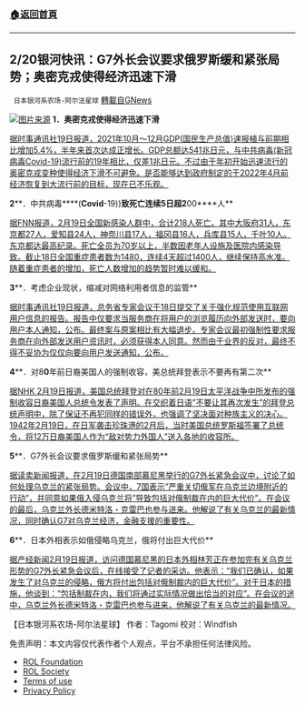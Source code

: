 ###  [:house:返回首頁](https://github.com/ourhimalayas/txt)
---


## 2/20银河快讯：G7外长会议要求俄罗斯缓和紧张局势；奥密克戎使得经济迅速下滑
` 日本银河系农场-阿尔法星球` [轉載自GNews](https://gnews.org/zh-hans/2037464/)

![](https://assets.gnews.org/wp-content/uploads/2022/02/图片1-96.png)[图片来源](https://topics.smt.docomo.ne.jp/)
**1．奥密克戎使得经济迅速下滑**

[据时事通讯社19日报道，2021年10月～12月GDP(国民生产总值)速报植与前期相比增加5.4%，半年来首次达成正增长。GDP总额达541兆日元，与中共病毒(新冠病毒Covid-19)流行前的19年相比，仅差1兆日元。不过由于年初开始迅速流行的奥密克戎变种使得经济下滑不可避免。是否能够达到政府制定的于2022年4月前经济恢复到大流行前的目标，现在已不乐观。](https://news.yahoo.co.jp/articles/a338097442e174857c7a627cce4add7c278d4fff)

**2****．中共病毒****(****Covid****-19))****致死亡连续5日超2****00****人**

[据FNN报道，2月19日全国新感染人群中，合计218人死亡。其中大阪府31人，东京都27人，爱知县24人，神奈川县17人，福冈县16人，兵库县15人，千叶10人。东京都达最高纪录。死亡全员为70岁以上，半数因老年人设施及医院内感染导致。截止18日全国重症患者数为1480，连续4天超过1400人，继续保持高水准。随着重症患者的增加，死亡人数增加的趋势暂时难以缓和。](https://news.yahoo.co.jp/articles/b4a9461fde4418aa41a3fb84de3e28fffa5a8ce9)

**3****．考虑企业现状，缩减对网络利用者信息的监管**

[据时事通讯社19日报道，总务省专家会议于18日提交了关于强化规范使用互联网用户信息的报告。报告中仅要求当服务商在将用户的浏览履历向外部发送时，要向用户本人通知，公布。最终案与原案相比有大幅退步。专家会议最初强制性要求服务商在向外部发送用户资讯时，必须获得本人同意。然而由于业界的反对，最终不得不妥协为仅仅向要向用户发送通知，公布。](https://news.yahoo.co.jp/articles/1b8b3a8b7cccdbe4234b18465d4c5f69375f28ef)

**4****．对8****0****年前日裔美国人的强制收容，美总统拜登表示不要再有第二次**

[据NHK 2月19日报道，美国总统拜登对在80年前2月19日太平洋战争中所发布的强制收容日裔美国人总统令发表了声明。在交织着日语”不要让其再次发生”的拜登总统声明中，除了保证不再犯同样的错误外，也强调了坚决面对种族主义的决心。1942年2月19日，在日军袭击珍珠港的2月后，当时美国总统罗斯福签署了总统令，将12万日裔美国人作为“敌对势力外国人”送入各地的收容所。](https://www3.nhk.or.jp/news/html/20220219/k10013493031000.html)

**5****．G7外长会议要求俄罗斯缓和紧张局势**

[据读卖新闻报道，在2月19日德国南部慕尼黑举行的G7外长紧急会议中，讨论了如何处理乌克兰的紧张局势。会议中，7国表示”严重关切俄军在乌克兰边境附近的行动”，并同意如果俄入侵乌克兰将”导致包括对俄制裁在内的巨大代价”。在会议的最后，乌克兰外长德米特洛・克雷巴也参与进来。他解说了有关乌克兰的最新情况，同时确认G7对乌克兰经济，金融支援的重要性。](https://news.yahoo.co.jp/articles/288eaf09d97e52f628e3fc8312f87200e5299f82)

**6****．日本外相表示如俄侵略乌克兰，俄将付出巨大代价**

[据产经新闻2月19日报道，访问德国慕尼黑的日本外相林芳正在参加完有关乌克兰形势的G7外长紧急会议后，在线接受了记者的采访。他表示：”我们已确认，如果发生了对乌克兰的侵略，俄方将付出包括对俄制裁内的巨大代价”。对于日本的措施，他谈到：”包括制裁在内，我们将通过实际情况做出恰当的对应”。在会议的途中，乌克兰外长德米特洛・克雷巴也参与进来，他解说了有关乌克兰的最新情况。](https://news.yahoo.co.jp/articles/734b725c2d6010942c8b8768ffc488e4387a976c)

【日本银河系农场-阿尔法星球】
作者：Tagomi
校对：Windfish

 

免责声明：本文内容仅代表作者个人观点，平台不承担任何法律风险。

- [ROL Foundation](https://rolfoundation.org/)
- [ROL Society](https://rolsociety.org/)
- [Terms of use](https://gnews.org/terms-of-use-3/)
- [Privacy Policy](https://gnews.org/privacy-policy/)
